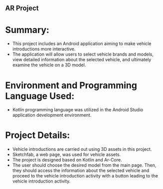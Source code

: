 ## AR Project
# Summary:
- This project includes an Android application aiming to make vehicle introductions more interactive.
- The application will allow users to select vehicle brands and models, view detailed information about the selected vehicle, and ultimately examine the vehicle on a 3D model.

# Environment and Programming Language Used:
- Kotlin programming language was utilized in the Android Studio application development environment.

# Project Details:
- Vehicle introductions are carried out using 3D assets in this project.
- Sketchfab, a web page, was used for vehicle assets.
- The project is designed based on Kotlin and Ar-Core.
- The user should choose the desired model from the main page. Then, they should access the information about the selected vehicle and proceed to the vehicle introduction activity with a button leading to the vehicle introduction activity.
